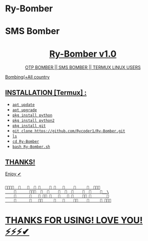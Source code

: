 # Ry-Bomber
# SMS Bomber
</p>

<p align="center"><a href="https://github.com/Rycoder1">



<h1 align="center">Ry-Bomber v1.0</h1>

<p align="center">      OTP BOMBER || SMS BOMBER || TERMUX LINUX USERS</p>


 Bombing(+All country 

## INSTALLATION [Termux] :
* `apt update`
* `apt upgrade`
* `pkg install python`
* `pkg install python2`
* `pkg install git`
* `git clone https://github.com/Rycoder1/Ry-Bomber.git`
* `ls`
* `cd Ry-Bomber`
* `bash Ry-Bomber.sh`
 
  


 ## THANKS!  

   Enjoy ✔

 ## 

    🔴🔴🔴🔴  🔴   🔴  🔴 🔴    🔴 🔴   🔴    🔴     🔴  🔴🔴🔴
        🔴      🔴🔴🔴  🔴  🔴    🔴  🔴  🔴    🔴  🔴    🔴__\
        🔴      🔴   🔴 🔴🔴 🔴   🔴   🔴 🔴    🔴🔴 🔴       🔴
        🔴      🔴   🔴🔴     🔴   🔴    🔴🔴    🔴     🔴 🔴🔴🔴

# THANKS FOR USING! LOVE YOU!⚡⚡⚡✔
